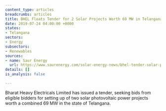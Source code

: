 ```yaml
---
content_type: articles
breadcrumbs: articles
title: BHEL Floats Tender for 2 Solar Projects Worth 69 MW in Telangana
date: 2019-07-24 04:00:00 +0000
states:
- Telangana
sectors:
- Energy
subsectors:
- Renewables
sources:
- name: Saur Energy
  url: https://www.saurenergy.com/solar-energy-news/bhel-tender-solar-projects-69-mw-telangana
details: []
is_analysis: false

---
```

Bharat Heavy Electricals Limited has issued a tender, seeking bids from eligible bidders for setting up of two solar photovoltaic power projects worth a combined 69 MW in the state of Telangana.